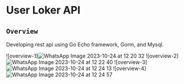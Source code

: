 # User Loker API
## `Overview`
Developing rest api using Go Echo framework, Gorm, and Mysql.

![overview-1]![WhatsApp Image 2023-10-24 at 12 20 32](https://github.com/onainadapdap1/prakerja-final/assets/100065850/167a435e-d44f-408a-8735-e6c8bf49e373)
![overview-2]![WhatsApp Image 2023-10-24 at 12 22 40](https://github.com/onainadapdap1/prakerja-final/assets/100065850/46560c10-6cdb-4548-bca2-9e233a7e9112)
![overview-3]![WhatsApp Image 2023-10-24 at 12 24 13](https://github.com/onainadapdap1/prakerja-final/assets/100065850/dd7e5f1a-755b-45b6-9ae1-a798bb3b4bd8)
![overview-4]![WhatsApp Image 2023-10-24 at 12 24 57](https://github.com/onainadapdap1/prakerja-final/assets/100065850/248f959c-57ba-4589-a95d-7b92a9f28d93)
